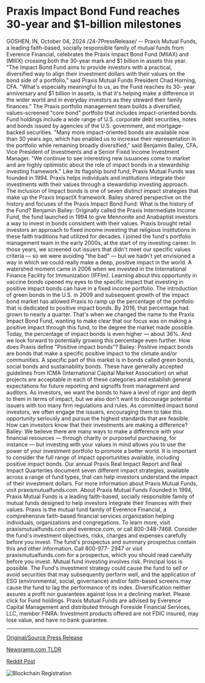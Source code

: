 # Praxis Impact Bond Fund reaches 30-year and $1-billion milestones

GOSHEN, IN, October 04, 2024 /24-7PressRelease/ -- Praxis Mutual Funds, a leading faith-based, socially responsible family of mutual funds from Everence Financial, celebrates the Praxis Impact Bond Fund (MIIAX) and (MIIIX) crossing both the 30-year mark and $1 billion in assets this year.  "The Impact Bond Fund aims to provide investors with a practical, diversified way to align their investment dollars with their values on the bond side of a portfolio," said Praxis Mutual Funds President Chad Horning, CFA. "What's especially meaningful to us, as the Fund reaches its 30- year anniversary and $1 billion in assets, is that it's helping make a difference in the wider world and in everyday investors as they steward their family finances."  The Praxis portfolio management team builds a diversified, values-screened "core bond" portfolio that includes impact-oriented bonds. Fund holdings include a wide range of U.S. corporate debt securities, notes and bonds issued by agencies of the U.S. government, and mortgage-backed securities.  "Many more impact-oriented bonds are available now than 30 years ago, which has enabled us to increase their representation in the portfolio while remaining broadly diversified," said Benjamin Bailey, CFA, Vice President of Investments and a Senior Fixed Income Investment Manager. "We continue to see interesting new issuances come to market and are highly optimistic about the role of impact bonds in a stewardship investing framework."  Like its flagship bond fund, Praxis Mutual Funds was founded in 1994. Praxis helps individuals and institutions integrate their investments with their values through a stewardship investing approach. The inclusion of Impact bonds is one of seven distinct impact strategies that make up the Praxis ImpactX framework.  Bailey shared perspective on the history and focuses of the Praxis Impact Bond Fund:  What is the history of the Fund?   Benjamin Bailey: Originally called the Praxis Intermediate Income Fund, the fund launched in 1994 to give Mennonite and Anabaptist investors a way to invest in bonds consistent with their values. Praxis brought retail investors an approach to fixed income investing that religious institutions in these faith traditions had utilized for decades.  I joined the fund's portfolio management team in the early 2000s, at the start of my investing career. In those years, we screened out issuers that didn't meet our specific values criteria — so we were avoiding "the bad" — but we hadn't yet envisioned a way in which we could really make a deep, positive impact in the world.  A watershed moment came in 2006 when we invested in the International Finance Facility for Immunization (IFFIm). Learning about this opportunity in vaccine bonds opened my eyes to the specific impact that investing in positive impact bonds can have in a fixed income portfolio.  The introduction of green bonds in the U.S. in 2009 and subsequent growth of the impact bond market has allowed Praxis to ramp up the percentage of the portfolio that is dedicated to positive impact bonds. By 2016, that percentage had grown to nearly a quarter. That's when we changed the name to the Praxis Impact Bond Fund, wanting to make clear that our focus was on making a positive impact through this fund, to the degree the market made possible. Today, the percentage of impact bonds is even higher — about 36%. And we look forward to potentially growing this percentage even further.  How does Praxis define "Positive impact bonds"?  Bailey: Positive impact bonds are bonds that make a specific positive impact to the climate and/or communities. A specific part of this market is in bonds called green bonds, social bonds and sustainability bonds. These have generally accepted guidelines from ICMA (International Capital Market Association) on what projects are acceptable in each of these categories and establish general expectations for future reporting and signoffs from management and auditors.  As investors, we want the bonds to have a level of rigor and depth to them in terms of impact, but we also don't want to discourage potential issuers with too many firm regulations and rules. As committed impact bond investors, we often engage the issuers, encouraging them to take this opportunity seriously and pursue the highest standards that are feasible.  How can investors know that their investments are making a difference?  Bailey: We believe there are many ways to make a difference with your financial resources — through charity or purposeful purchasing, for instance — but investing with your values in mind allows you to use the power of your investment portfolio to promote a better world. It is important to consider the full range of impact opportunities available, including positive impact bonds. Our annual Praxis Real Impact Report and Real Impact Quarterlies document seven different impact strategies, available across a range of fund types, that can help investors understand the impact of their investment dollars.  For more information about Praxis Mutual Funds, visit praxismutualfunds.com.  About Praxis Mutual Funds  Founded in 1994, Praxis Mutual Funds is a leading faith-based, socially responsible family of mutual funds designed to help investors integrate their finances with their values. Praxis is the mutual fund family of Everence Financial, a comprehensive faith-based financial services organization helping individuals, organizations and congregations. To learn more, visit praxismutualfunds.com and everence.com, or call 800-348-7468.  Consider the fund's investment objectives, risks, charges and expenses carefully before you invest. The fund's prospectus and summary prospectus contain this and other information. Call 800-977- 2947 or visit praxismutualfunds.com for a prospectus, which you should read carefully before you invest.  Mutual fund investing involves risk. Principal loss is possible. The Fund's investment strategy could cause the fund to sell or avoid securities that may subsequently perform well, and the application of ESG (environmental, social, governance) and/or faith-based screens may cause the fund to lag the performance of its index.  Diversification neither assures a profit nor guarantees against loss in a declining market.  Please click for Fund holdings.   Praxis Mutual Funds are advised by Everence Capital Management and distributed through Foreside Financial Services, LLC, member FINRA. Investment products offered are not FDIC insured, may lose value, and have no bank guarantee. 

---

[Original/Source Press Release](https://www.24-7pressrelease.com/press-release/514961/praxis-impact-bond-fund-reaches-30-year-and-1-billion-milestones)
                    

[Newsramp.com TLDR](https://newsramp.com/curated-news/praxis-mutual-funds-celebrates-30-year-anniversary-and-1-billion-in-assets-for-praxis-impact-bond-fund/2ab3d5bf16591832786da43d27f4211c) 

 



[Reddit Post](https://www.reddit.com/r/FinancialNewsramp/comments/1fvtdfp/praxis_mutual_funds_celebrates_30year_anniversary/) 



![Blockchain Registration](https://cdn.newsramp.app/24-7PressRelease/qrcode/2410/4/cornIEy1.webp)